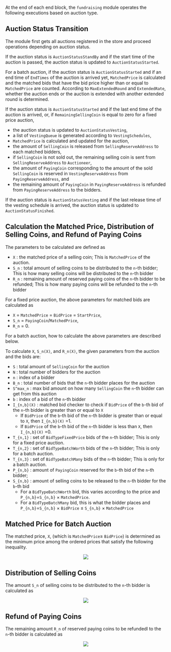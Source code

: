 <!-- order: 5 -->

At the end of each end block, the `fundraising` module operates the following executions based on auction type.

## Auction Status Transition

The module first gets all auctions registered in the store and proceed operations depending on auction status.


If the auction status is `AuctionStatusStandBy` and if the start time of the auction is passed, the auction status is updated to `AuctionStatusStarted`. 


For a batch auction, if the auction status is `AuctionStatusStarted` and if an end time of `EndTimes` of the auction is arrived yet, `MatchedPrice` is calculated and the matched bids that have the bid price higher than or equal to `MatchedPrice` are counted. According to `MaxExtendedRound` and `ExtendedRate`, whether the auction ends or the auction is extended with another extended round is determined. 


If the auction status is `AuctionStatusStarted` and if the last end time of the auction is arrived, or,
if `RemainingSellingCoin` is equal to zero for a fixed price auction, 
- the auction status is updated to `AuctionStatusVesting`,
- a list of `VestingQueue` is generated according to `VestingSchedules`,
- `MatchedPrice` is calculated and updated for the auction,
- the amount of `SellingCoin` is released from `SellingReserveAddress` to each matched bidders,
- if `SellingCoin` is not sold out, the remaining selling coin is sent from `SellingReserveAddress` to `Auctioneer`,
- the amount of `PayingCoin` corresponding to the amount of the sold `SellingCoin` is reserved in `VestingReserveAddress` from `PayingReserveAddress`, and 
- the remaining amount of `PayingCoin` in `PayingReserveAddress` is refunded from `PayingReserveAddress` to the bidders.


If the auction status is `AuctionStatusVesting` and if the last release time of the vesting schedule is arrived, the auction status is updated to `AuctionStatusFinished`.



## Calculation the Matched Price, Distribution of Selling Coins, and Refund of Paying Coins

The parameters to be calculated are defined as

- `X` : the matched price of a selling coin; This is `MatchedPrice` of the auction.
- `S_n` : total amount of selling coins to be distributed to the `n`-th bidder; This is how many selling coins will be distributed to the `n`-th bidder
- `R_n` : remaining amount of reserved paying coins of the `n`-th bidder to be refunded; This is how many paying coins will be refunded to the `n`-th bidder


For a fixed price auction, the above parameters for matched bids are calculated as
  - `X` = `MatchedPrice` = `BidPrice` = `StartPrice`,
  - `S_n` = `PayingCoin`/`MatchedPrice`,
  - `R_n` = 0.

For a batch auction, how to calculate the above parameters are described below.

To calculate `X`, `S_n(X)`, and `R_n(X)`, the given parameters from the auction and the bids are:

- `S` : total amount of `SellingCoin` for the auction
- `N` : total number of bidders for the auction
- `n` : index of a bidder
- `B_n` : total number of bids that the `n`-th bidder places for the auction
- `S^max_n` : max bid amount on how many `SellingCoin` the `n`-th bidder can get from this auction
- `b` : index of a bid of the `n`-th bidder
- `I_{n,b}(X)` : matched bid checker to check if `BidPrice` of the `b`-th bid of the `n`-th bidder is greater than or equal to `X`
    - If `BidPrice` of the `b`-th bid of the `n`-th bidder is greater than or equal to `X`, then `I_{n,b}(X)` =1.
    - If `BidPrice` of the `b`-th bid of the `n`-th bidder is less than `X`, then `I_{n,b}(X)` =0.
- `T_{n,1}` : set of `BidTypeFixedPrice` bids of the `n`-th bidder; This is only for a fixed price auction.
- `T_{n,2}` : set of `BidTypeBatchWorth` bids of the `n`-th bidder; This is only for a batch auction.
- `T_{n,3}` : set of `BidTypeBatchMany` bids of the `n`-th bidder; This is only for a batch auction.
- `P_{n,b}` : amount of `PayingCoin` reserved for the `b`-th bid of the `n`-th bidder;
- `S_{n,b}` : amount of selling coins to be released to the `n`-th bidder for the `b`-th bid
    - For a `BidTypeBatchWorth` bid, this varies according to the price and `P_{n,b}`=`S_{n,b}`  	&times; `MatchedPrice`.
    - For a `BidTypeBatchMany` bid, this is what the bidder places and `P_{n,b}`=`S_{n,b}`  	&times; `BidPrice` &le; `S_{n,b}`  	&times; `MatchedPrice` 


## Matched Price for Batch Auction

The matched price, `X`, (which is `MatchedPrice`&ge; `BidPrice`) is determined as the minimum price among the ordered prices that satisfy the following inequality. 

<p align="center"><img src="https://render.githubusercontent.com/render/math?math=\displaystyle \sum_n \max \left( \sum_{b \in T_{n,2}} \frac{P_{n, b}}{X}\cdot I_{n,b}(X) %2B \sum_{b \in T_{n,3}} S_{n, b}\cdot I_{n,b}(X) , {S^{\text{max}}_n} \right) \leq S "></p>

<!--- Plus sign should be replaced by %2B in math here. -->

## Distribution of Selling Coins

The amount `S_n` of selling coins to be distributed to the `n`-th bidder is calculated as

<p align="center"><img src="https://render.githubusercontent.com/render/math?math=\displaystyle S_n=\max \left(  \sum_{b \in T_{n,2}} \frac{P_{n, b}}{X}\cdot I_{n,b}(X) %2B \sum_{b \in T_{n,3}} S_{n, b}\cdot I_{n,b}(X), {S^{\text{max}}_n} \right). "></p>

## Refund of Paying Coins

The remaining amount `R_n` of reserved paying coins to be refundedl to the `n`-th bidder is calculated as

<p align="center"><img src="https://render.githubusercontent.com/render/math?math=\displaystyle R_n=\sum_{\text{all }\,  b} P_{n, b} - S_n \cdot X . "></p>




